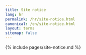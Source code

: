 ```yaml
---
title: Site notice
lang: hr
permalink: /hr/site-notice.html
canonical: /en/site-notice.html
layout: terms
sitemap: false
---
```


{% include pages/site-notice.md %}
